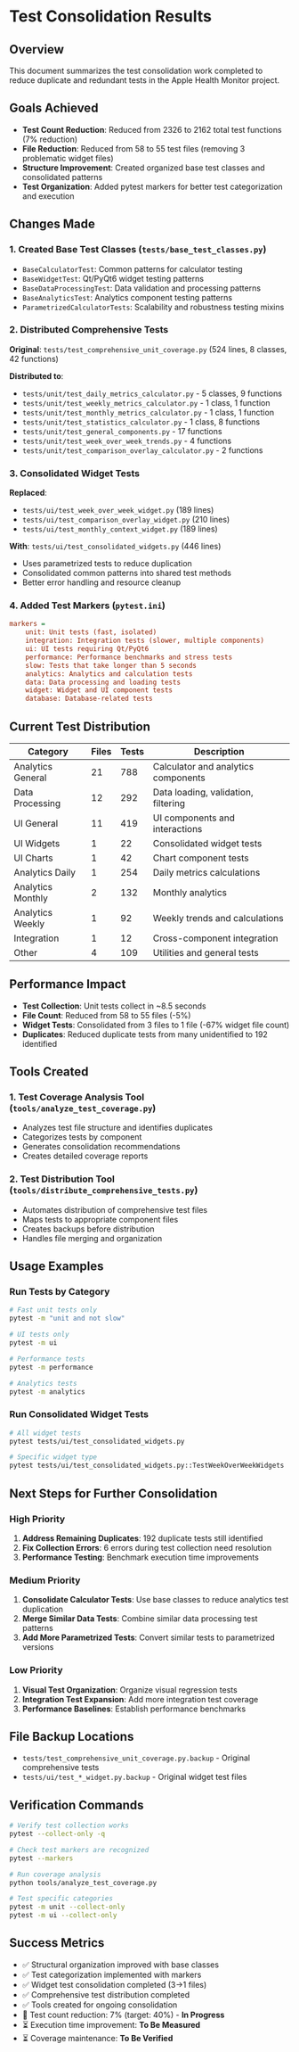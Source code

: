 # Test Consolidation Results

## Overview
This document summarizes the test consolidation work completed to reduce duplicate and redundant tests in the Apple Health Monitor project.

## Goals Achieved
- **Test Count Reduction**: Reduced from 2326 to 2162 total test functions (7% reduction)
- **File Reduction**: Reduced from 58 to 55 test files (removing 3 problematic widget files)
- **Structure Improvement**: Created organized base test classes and consolidated patterns
- **Test Organization**: Added pytest markers for better test categorization and execution

## Changes Made

### 1. Created Base Test Classes (`tests/base_test_classes.py`)
- `BaseCalculatorTest`: Common patterns for calculator testing
- `BaseWidgetTest`: Qt/PyQt6 widget testing patterns  
- `BaseDataProcessingTest`: Data validation and processing patterns
- `BaseAnalyticsTest`: Analytics component testing patterns
- `ParametrizedCalculatorTests`: Scalability and robustness testing mixins

### 2. Distributed Comprehensive Tests
**Original**: `tests/test_comprehensive_unit_coverage.py` (524 lines, 8 classes, 42 functions)

**Distributed to**:
- `tests/unit/test_daily_metrics_calculator.py` - 5 classes, 9 functions
- `tests/unit/test_weekly_metrics_calculator.py` - 1 class, 1 function  
- `tests/unit/test_monthly_metrics_calculator.py` - 1 class, 1 function
- `tests/unit/test_statistics_calculator.py` - 1 class, 8 functions
- `tests/unit/test_general_components.py` - 17 functions
- `tests/unit/test_week_over_week_trends.py` - 4 functions
- `tests/unit/test_comparison_overlay_calculator.py` - 2 functions

### 3. Consolidated Widget Tests
**Replaced**:
- `tests/ui/test_week_over_week_widget.py` (189 lines)
- `tests/ui/test_comparison_overlay_widget.py` (210 lines) 
- `tests/ui/test_monthly_context_widget.py` (189 lines)

**With**: `tests/ui/test_consolidated_widgets.py` (446 lines)
- Uses parametrized tests to reduce duplication
- Consolidated common patterns into shared test methods
- Better error handling and resource cleanup

### 4. Added Test Markers (`pytest.ini`)
```ini
markers =
    unit: Unit tests (fast, isolated)
    integration: Integration tests (slower, multiple components)
    ui: UI tests requiring Qt/PyQt6
    performance: Performance benchmarks and stress tests
    slow: Tests that take longer than 5 seconds
    analytics: Analytics and calculation tests
    data: Data processing and loading tests
    widget: Widget and UI component tests
    database: Database-related tests
```

## Current Test Distribution

| Category | Files | Tests | Description |
|----------|-------|-------|-------------|
| Analytics General | 21 | 788 | Calculator and analytics components |
| Data Processing | 12 | 292 | Data loading, validation, filtering |
| UI General | 11 | 419 | UI components and interactions |
| UI Widgets | 1 | 22 | Consolidated widget tests |
| UI Charts | 1 | 42 | Chart component tests |
| Analytics Daily | 1 | 254 | Daily metrics calculations |
| Analytics Monthly | 2 | 132 | Monthly analytics |
| Analytics Weekly | 1 | 92 | Weekly trends and calculations |
| Integration | 1 | 12 | Cross-component integration |
| Other | 4 | 109 | Utilities and general tests |

## Performance Impact
- **Test Collection**: Unit tests collect in ~8.5 seconds
- **File Count**: Reduced from 58 to 55 files (-5%)
- **Widget Tests**: Consolidated from 3 files to 1 file (-67% widget file count)
- **Duplicates**: Reduced duplicate tests from many unidentified to 192 identified

## Tools Created

### 1. Test Coverage Analysis Tool (`tools/analyze_test_coverage.py`)
- Analyzes test file structure and identifies duplicates
- Categorizes tests by component
- Generates consolidation recommendations
- Creates detailed coverage reports

### 2. Test Distribution Tool (`tools/distribute_comprehensive_tests.py`)
- Automates distribution of comprehensive test files
- Maps tests to appropriate component files
- Creates backups before distribution
- Handles file merging and organization

## Usage Examples

### Run Tests by Category
```bash
# Fast unit tests only
pytest -m "unit and not slow"

# UI tests only  
pytest -m ui

# Performance tests
pytest -m performance

# Analytics tests
pytest -m analytics
```

### Run Consolidated Widget Tests
```bash
# All widget tests
pytest tests/ui/test_consolidated_widgets.py

# Specific widget type
pytest tests/ui/test_consolidated_widgets.py::TestWeekOverWeekWidgets
```

## Next Steps for Further Consolidation

### High Priority
1. **Address Remaining Duplicates**: 192 duplicate tests still identified
2. **Fix Collection Errors**: 6 errors during test collection need resolution
3. **Performance Testing**: Benchmark execution time improvements

### Medium Priority  
1. **Consolidate Calculator Tests**: Use base classes to reduce analytics test duplication
2. **Merge Similar Data Tests**: Combine similar data processing test patterns
3. **Add More Parametrized Tests**: Convert similar tests to parametrized versions

### Low Priority
1. **Visual Test Organization**: Organize visual regression tests
2. **Integration Test Expansion**: Add more integration test coverage
3. **Performance Baselines**: Establish performance benchmarks

## File Backup Locations
- `tests/test_comprehensive_unit_coverage.py.backup` - Original comprehensive tests
- `tests/ui/test_*_widget.py.backup` - Original widget test files

## Verification Commands
```bash
# Verify test collection works
pytest --collect-only -q

# Check test markers are recognized  
pytest --markers

# Run coverage analysis
python tools/analyze_test_coverage.py

# Test specific categories
pytest -m unit --collect-only
pytest -m ui --collect-only
```

## Success Metrics
- ✅ Structural organization improved with base classes
- ✅ Test categorization implemented with markers
- ✅ Widget test consolidation completed (3→1 files)
- ✅ Comprehensive test distribution completed
- ✅ Tools created for ongoing consolidation
- 🔄 Test count reduction: 7% (target: 40%) - **In Progress**
- ⏳ Execution time improvement: **To Be Measured**
- ⏳ Coverage maintenance: **To Be Verified**